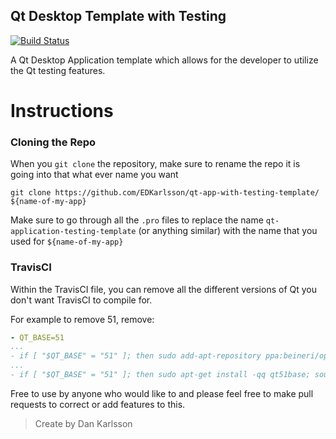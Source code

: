 Qt Desktop Template with Testing
--------
[![Build Status](https://travis-ci.org/EDKarlsson/qt-app-with-testing-template.svg?branch=master)](https://travis-ci.org/EDKarlsson/qt-app-with-testing-template)


A Qt Desktop Application template which allows for the developer to utilize the Qt testing features.

# Instructions

### Cloning the Repo

When you `git clone` the repository, make sure to rename the repo it is going into that what ever name you want

    git clone https://github.com/EDKarlsson/qt-app-with-testing-template/ ${name-of-my-app}

Make sure to go through all the `.pro` files to replace the name `qt-application-testing-template` (or anything similar) with the name that you used for `${name-of-my-app}`

### TravisCI
Within the TravisCI file, you can remove all the different versions of Qt you don't want TravisCI to compile for.

For example to remove 51, remove:
```yml
- QT_BASE=51
...
- if [ "$QT_BASE" = "51" ]; then sudo add-apt-repository ppa:beineri/opt-qt511-trusty -y; fi
...
- if [ "$QT_BASE" = "51" ]; then sudo apt-get install -qq qt51base; source /opt/qt51/bin/qt51-env.sh; fi
```

Free to use by anyone who would like to and please feel free to make pull requests to correct or add features to this.

> Create by Dan Karlsson
